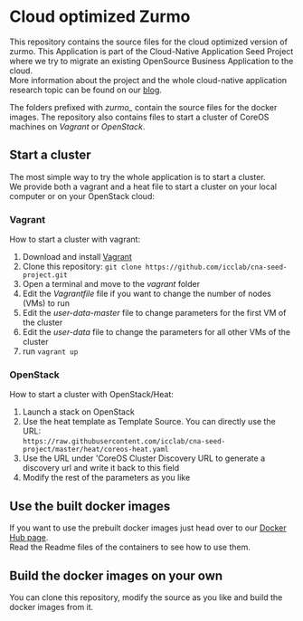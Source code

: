  # Cloud optimized Zurmo
 
 This repository contains the source files for the cloud optimized version of zurmo. This Application is part of the Cloud-Native Application Seed Project where we try to migrate an existing OpenSource Business Application to the cloud.  
 More information about the project and the whole cloud-native application research topic can be found on our [blog](http://blog.zhaw.ch/icclab/category/research-approach/themes/cloud-native-applications/).
 
 The folders prefixed with *zurmo_* contain the source files for the docker images. The repository also contains files to start a cluster of CoreOS machines on *Vagrant* or *OpenStack*.
 
 ## Start a cluster
 
 The most simple way to try the whole application is to start a cluster.  
 We provide both a vagrant and a heat file to start a cluster on your local computer or on your OpenStack cloud:
 
 ### Vagrant
 
 How to start a cluster with vagrant:
 1. Download and install [Vagrant](https://www.vagrantup.com/downloads.html)
 2. Clone this repository: `git clone https://github.com/icclab/cna-seed-project.git`
 3. Open a terminal and move to the *vagrant* folder
 4. Edit the *Vagrantfile* file if you want to change the number of nodes (VMs) to run
 5. Edit the *user-data-master* file to change parameters for the first VM of the cluster
 6. Edit the *user-data* file to change the parameters for all other VMs of the cluster
 7. run `vagrant up`
 

 ### OpenStack
 
 How to start a cluster with OpenStack/Heat:
 1. Launch a stack on OpenStack
 2. Use the heat template as Template Source. You can directly use the URL:   
 `https://raw.githubusercontent.com/icclab/cna-seed-project/master/heat/coreos-heat.yaml`
 3. Use the URL under 'CoreOS Cluster Discovery URL to generate a discovery url and write it back to this field
 4. Modify the rest of the parameters as you like
 

 ## Use the built docker images

 If you want to use the prebuilt docker images just head over to our [Docker Hub page](https://registry.hub.docker.com/repos/icclabcna/).  
Read the Readme files of the containers to see how to use them.

## Build the docker images on your own
You can clone this repository, modify the source as you like and build the docker images from it.